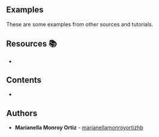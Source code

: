 ## Examples
 These are some examples from other sources and tutorials.

## Resources :books:
*

## Contents
*



## Authors
* **Marianella Monroy Ortiz** - [marianellamonroyortizhb](https://github.com/marianellamonroyortizhb)
